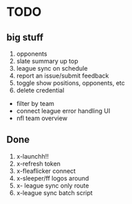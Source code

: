 # TODO

## big stuff

1. opponents
2. slate summary up top
3. league sync on schedule
4. report an issue/submit feedback
5. toggle show positions, opponents, etc
6. delete credential

- filter by team
- connect league error handling UI
- nfl team overview

## Done

1. x-launchh!!
2. x-refresh token
3.  x-fleaflicker connect
4. x-sleeper/ff logos around
5. x- league sync only route
6. x-league sync batch script